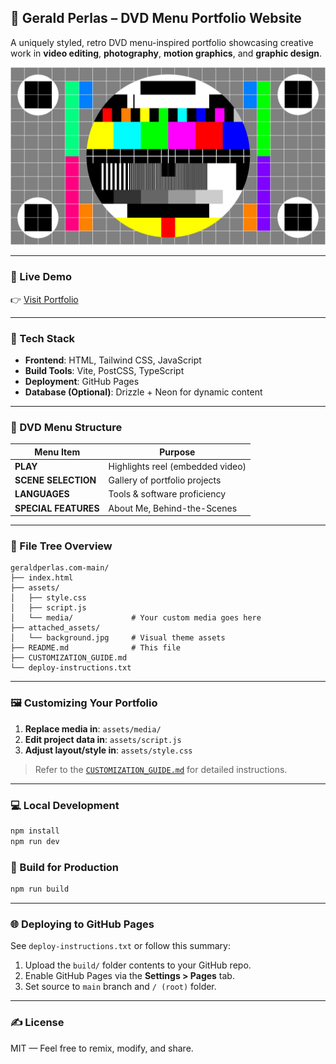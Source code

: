
## 📀 Gerald Perlas – DVD Menu Portfolio Website

A uniquely styled, retro DVD menu-inspired portfolio showcasing creative work in **video editing**, **photography**, **motion graphics**, and **graphic design**.

![DVD Menu Background](attached_assets/background_1750660981029.jpg)

---

### 🚀 Live Demo

👉 [Visit Portfolio](https://geraldperlas.com)

---

### 🧰 Tech Stack

- **Frontend**: HTML, Tailwind CSS, JavaScript
- **Build Tools**: Vite, PostCSS, TypeScript
- **Deployment**: GitHub Pages
- **Database (Optional)**: Drizzle + Neon for dynamic content

---

### 🧾 DVD Menu Structure

| Menu Item          | Purpose                             |
|--------------------|--------------------------------------|
| **PLAY**           | Highlights reel (embedded video)     |
| **SCENE SELECTION**| Gallery of portfolio projects        |
| **LANGUAGES**      | Tools & software proficiency         |
| **SPECIAL FEATURES** | About Me, Behind-the-Scenes        |

---

### 📁 File Tree Overview

```
geraldperlas.com-main/
├── index.html
├── assets/
│   ├── style.css
│   ├── script.js
│   └── media/             # Your custom media goes here
├── attached_assets/
│   └── background.jpg     # Visual theme assets
├── README.md              # This file
├── CUSTOMIZATION_GUIDE.md
└── deploy-instructions.txt
```

---

### 🖼️ Customizing Your Portfolio

1. **Replace media in**: `assets/media/`
2. **Edit project data in**: `assets/script.js`
3. **Adjust layout/style in**: `assets/style.css`

> Refer to the [`CUSTOMIZATION_GUIDE.md`](./CUSTOMIZATION_GUIDE.md) for detailed instructions.

---

### 💻 Local Development

```bash
npm install
npm run dev
```

### 🔧 Build for Production

```bash
npm run build
```

---

### 🌐 Deploying to GitHub Pages

See `deploy-instructions.txt` or follow this summary:

1. Upload the `build/` folder contents to your GitHub repo.
2. Enable GitHub Pages via the **Settings > Pages** tab.
3. Set source to `main` branch and `/ (root)` folder.

---

### ✍️ License

MIT — Feel free to remix, modify, and share.
